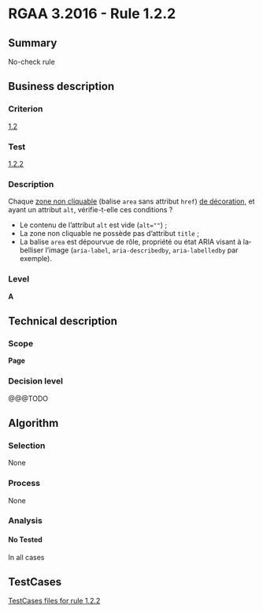 # RGAA 3.2016 - Rule 1.2.2

## Summary
No-check rule


## Business description

### Criterion
[1.2](http://references.modernisation.gouv.fr/rgaa-accessibilite/criteres.html#crit-1-2)

### Test
[1.2.2](http://references.modernisation.gouv.fr/rgaa-accessibilite/criteres.html#test-1-2-2)

### Description
<div lang="fr">Chaque <a href="http://references.modernisation.gouv.fr/rgaa-accessibilite/glossaire.html#zone-non-cliquable">zone non cliquable</a> (balise <code lang="en">area</code> sans attribut <code lang="en">href</code>) <a href="http://references.modernisation.gouv.fr/rgaa-accessibilite/glossaire.html#image-de-dcoration">de d&#xE9;coration</a>, et ayant un attribut <code lang="en">alt</code>, v&#xE9;rifie-t-elle ces conditions&nbsp;? <ul><li>Le contenu de l&#x2019;attribut <code lang="en">alt</code> est vide (<code lang="en">alt=""</code>)&nbsp;;</li> <li>La zone non cliquable ne poss&#xE8;de pas d&#x2019;attribut <code lang="en">title</code>&nbsp;;</li> <li>La balise <code lang="en">area</code> est d&#xE9;pourvue de r&#xF4;le, propri&#xE9;t&#xE9; ou &#xE9;tat ARIA visant &#xE0; labelliser l&#x2019;image (<code lang="en">aria-label</code>, <code lang="en">aria-describedby</code>, <code lang="en">aria-labelledby</code> par exemple).</li> </ul></div>

### Level
**A**


## Technical description

### Scope
**Page**

### Decision level
@@@TODO


## Algorithm

### Selection
None

### Process
None

### Analysis

#### No Tested
In all cases


##  TestCases

[TestCases files for rule 1.2.2](https://github.com/Asqatasun/Asqatasun/tree/develop/rules/rules-rgaa3.2016/src/test/resources/testcases/rgaa32016/Rgaa32016Rule010202/)


